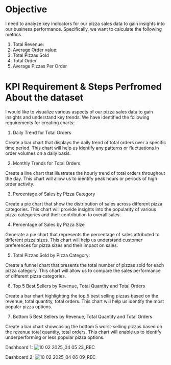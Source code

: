 # Objective 
I need to analyze key indicators for our pizza sales data to gain insights into
our business performance. Specifically, we want to calculate the following
metrics

1. Total Revenue:
2. Average Order value:
3. Total Pizzas Sold
4. Total Order
5. Average Pizzas Per Order

# KPI Requirement & Steps Perfromed About the dataset

I would like to visualize various aspects of our pizza sales data to gain
insights and understand key trends. We have identified the following
requirements for creating charts:

1. Daily Trend for Total Orders

Create a bar chart that displays the daily trend of total orders over a specific time period. This
chart will help us identify any patterns or fluctuations in order volumes on a daily basis.

2. Monthly Trends for Total Orders

Create a line chart that illustrates the hourly trend of total orders throughout the day. This chart
will allow us to identify peak hours or periods of high order activity.

3. Percentage of Sales by Pizza Category

Create a pie chart that show the distribution of sales across different pizza categories. This chart
will provide insights into the popularity of various pizza categories and their contribution to overall
sales.

4. Percentage of Sales by Pizza Size

Generate a pie chart that represents the percentage of sales attributed to different pizza sizes.
This chart will help us understand customer preferences for pizza sizes and their impact on sales.

5. Total Pizzas Sold by Pizza Category:

Create a funnel chart that presents the total number of pizzas sold for each pizza category. This
chart will allow us to compare the sales performance of different pizza categories.

6. Top 5 Best Sellers by Revenue, Total Quantity and Total Orders

Create a bar chart highlighting the top 5 best selling pizzas based on the revenue, total quantity,
total orders. This chart will help us identify the most popular pizza options.

7. Bottom 5 Best Sellers by Revenue, Total Quantity and Total Orders

Create a bar chart showcasing the bottom 5 worst-selling pizzas based on the revenue total
quantity, total orders. This chart will enable us to identify underperforming or less popular pizza
options.

Dashboard 1: ![10 02 2025_04 05 23_REC](https://github.com/user-attachments/assets/0ae97519-4361-4097-8640-43b7a6d0b829)

Dashboard 2: ![10 02 2025_04 06 09_REC](https://github.com/user-attachments/assets/dd935b89-81a0-4ae3-8e3e-ddefc49c4a52)


